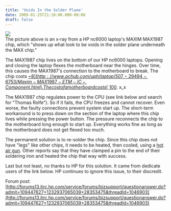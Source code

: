 ```yaml
---
title: 'Voids In the Solder Plane'
date: 2009-01-25T21:10:00.000-08:00
draft: false
---
```


[![](http://1.bp.blogspot.com/_xmqk7LpXiyY/SX1GBQ-UbzI/AAAAAAAAAZU/Ga9vQzAIktk/s320/297720.JPG)](http://1.bp.blogspot.com/_xmqk7LpXiyY/SX1GBQ-UbzI/AAAAAAAAAZU/Ga9vQzAIktk/s1600-h/297720.JPG)  
The picture above is an x-ray from a HP nc6000 laptop's MAXIM MAX1987 chip, which "shows up what look to be voids in the solder plane underneath the MAX chip."  
  
The MAX1987 chip lives on the bottom of our HP nc6000 laptops. Opening and closing the laptop flexes the motherboard near the hinges. Over time, this causes the MAX1987's connection to the motherboard to break. The chip costs [~$8](http://www.pchub.com/uph/laptop/507-29494-6753/Maxim-MAX1987-ETM-IC-Component.html). The cost of a motherboard costs [~$100](http://shop.ebay.com/items/__nc6000-motherboard_W0QQQ5ftrkparmsZ66Q253A2Q257C65Q253A15Q257C39Q253A1QQ_scZ1QQ_sopZ15QQ_trksidZp3286Q2ec0Q2em14?_fpos=95821&_fcid=1&gbr=1). x\_x  
  
The MAX1987 chip regulates power to the CPU (see link below and search for "Thomas Rolfe"). So if it fails, the CPU freezes and cannot recover. Even worse, the faulty connections prevent system start up. The short-term workaround is to press down on the section of the laptop where this chip lives while pressing the power button. The pressure reconnects the chip to the motherboard long enough to start up. Everything works fine as long as the motherboard does not get flexed too much.  
  
The permanent solution is to re-solder the chip. Since this chip does not have "legs" like other chips, it needs to be heated, then cooled, using a [hot air gun](http://www.maplin.co.uk/Module.aspx?ModuleNo=34959&C=Newsletter&U=08P06-1&T=12592445). Other reports say that they have clamped a pin to the end of their soldering iron and heated the chip that way with success.  
  
Last but not least, no thanks to HP for this solution. It came from dedicate users of the link below. HP continues to ignore this issue, to their discredit.  
  
Forum post: [http://forums13.itrc.hp.com/service/forums/bizsupport/questionanswer.do?admit=109447627+1232937065039+28353475&threadId=1046903](http://forums13.itrc.hp.com/service/forums/bizsupport/questionanswer.do?admit=109447627+1232937065039+28353475&threadId=1046903)